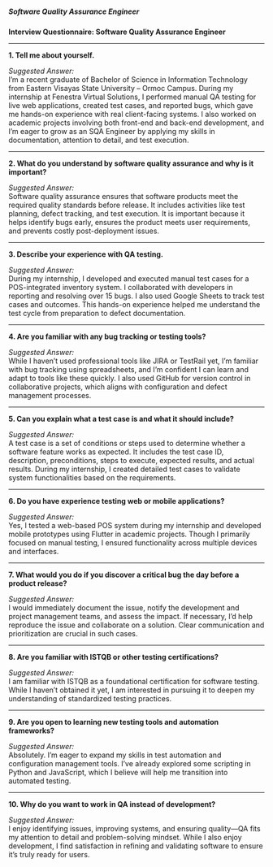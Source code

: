 
##### Software Quality Assurance Engineer

**Interview Questionnaire: Software Quality Assurance Engineer**

---

**1. Tell me about yourself.**

_Suggested Answer:_  
I’m a recent graduate of Bachelor of Science in Information Technology from Eastern Visayas State University – Ormoc Campus. During my internship at Fenestra Virtual Solutions, I performed manual QA testing for live web applications, created test cases, and reported bugs, which gave me hands-on experience with real client-facing systems. I also worked on academic projects involving both front-end and back-end development, and I’m eager to grow as an SQA Engineer by applying my skills in documentation, attention to detail, and test execution.

---

**2. What do you understand by software quality assurance and why is it important?**

_Suggested Answer:_  
Software quality assurance ensures that software products meet the required quality standards before release. It includes activities like test planning, defect tracking, and test execution. It is important because it helps identify bugs early, ensures the product meets user requirements, and prevents costly post-deployment issues.

---

**3. Describe your experience with QA testing.**

_Suggested Answer:_  
During my internship, I developed and executed manual test cases for a POS-integrated inventory system. I collaborated with developers in reporting and resolving over 15 bugs. I also used Google Sheets to track test cases and outcomes. This hands-on experience helped me understand the test cycle from preparation to defect documentation.

---

**4. Are you familiar with any bug tracking or testing tools?**

_Suggested Answer:_  
While I haven’t used professional tools like JIRA or TestRail yet, I’m familiar with bug tracking using spreadsheets, and I’m confident I can learn and adapt to tools like these quickly. I also used GitHub for version control in collaborative projects, which aligns with configuration and defect management processes.

---

**5. Can you explain what a test case is and what it should include?**

_Suggested Answer:_  
A test case is a set of conditions or steps used to determine whether a software feature works as expected. It includes the test case ID, description, preconditions, steps to execute, expected results, and actual results. During my internship, I created detailed test cases to validate system functionalities based on the requirements.

---

**6. Do you have experience testing web or mobile applications?**

_Suggested Answer:_  
Yes, I tested a web-based POS system during my internship and developed mobile prototypes using Flutter in academic projects. Though I primarily focused on manual testing, I ensured functionality across multiple devices and interfaces.

---

**7. What would you do if you discover a critical bug the day before a product release?**

_Suggested Answer:_  
I would immediately document the issue, notify the development and project management teams, and assess the impact. If necessary, I’d help reproduce the issue and collaborate on a solution. Clear communication and prioritization are crucial in such cases.

---

**8. Are you familiar with ISTQB or other testing certifications?**

_Suggested Answer:_  
I am familiar with ISTQB as a foundational certification for software testing. While I haven’t obtained it yet, I am interested in pursuing it to deepen my understanding of standardized testing practices.

---

**9. Are you open to learning new testing tools and automation frameworks?**

_Suggested Answer:_  
Absolutely. I’m eager to expand my skills in test automation and configuration management tools. I’ve already explored some scripting in Python and JavaScript, which I believe will help me transition into automated testing.

---

**10. Why do you want to work in QA instead of development?**

_Suggested Answer:_  
I enjoy identifying issues, improving systems, and ensuring quality—QA fits my attention to detail and problem-solving mindset. While I also enjoy development, I find satisfaction in refining and validating software to ensure it’s truly ready for users.